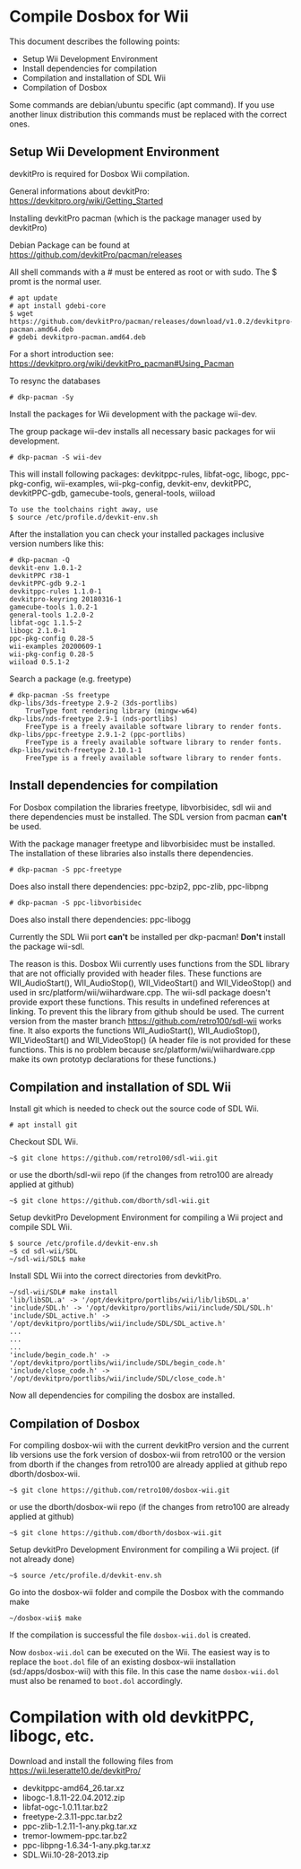 # Compile Dosbox for Wii

This document describes the following points:

- Setup Wii Development Environment
- Install dependencies for compilation
- Compilation and installation of SDL Wii
- Compilation of Dosbox

Some commands are debian/ubuntu specific (apt command). If you use another linux distribution this commands must be replaced with the correct ones.

## Setup Wii Development Environment

devkitPro is required for Dosbox Wii compilation.

General informations about devkitPro:
https://devkitpro.org/wiki/Getting_Started

Installing devkitPro pacman (which is the package manager used by devkitPro)

Debian Package can be found at https://github.com/devkitPro/pacman/releases

All shell commands with a # must be entered as root or with sudo. The $ promt is the normal user.

```
# apt update
# apt install gdebi-core
$ wget https://github.com/devkitPro/pacman/releases/download/v1.0.2/devkitpro-pacman.amd64.deb
# gdebi devkitpro-pacman.amd64.deb
```

For a short introduction see: https://devkitpro.org/wiki/devkitPro_pacman#Using_Pacman

To resync the databases

```
# dkp-pacman -Sy
```

Install the packages for Wii development with the package wii-dev.

The group package wii-dev installs all necessary basic packages for wii development.

```
# dkp-pacman -S wii-dev
```

This will install following packages: devkitppc-rules, libfat-ogc, libogc, ppc-pkg-config, wii-examples, wii-pkg-config, devkit-env, devkitPPC, devkitPPC-gdb, gamecube-tools, general-tools, wiiload

```
To use the toolchains right away, use
$ source /etc/profile.d/devkit-env.sh
```

After the installation you can check your installed packages inclusive version numbers like this:

```
# dkp-pacman -Q
devkit-env 1.0.1-2
devkitPPC r38-1
devkitPPC-gdb 9.2-1
devkitppc-rules 1.1.0-1
devkitpro-keyring 20180316-1
gamecube-tools 1.0.2-1
general-tools 1.2.0-2
libfat-ogc 1.1.5-2
libogc 2.1.0-1
ppc-pkg-config 0.28-5
wii-examples 20200609-1
wii-pkg-config 0.28-5
wiiload 0.5.1-2
```

Search a package (e.g. freetype)

```
# dkp-pacman -Ss freetype
dkp-libs/3ds-freetype 2.9-2 (3ds-portlibs)
    TrueType font rendering library (mingw-w64)
dkp-libs/nds-freetype 2.9-1 (nds-portlibs)
    FreeType is a freely available software library to render fonts.
dkp-libs/ppc-freetype 2.9.1-2 (ppc-portlibs)
    FreeType is a freely available software library to render fonts.
dkp-libs/switch-freetype 2.10.1-1
    FreeType is a freely available software library to render fonts.
```

## Install dependencies for compilation

For Dosbox compilation the libraries freetype, libvorbisidec, sdl wii and there dependencies must be installed. The SDL version from pacman **can't** be used.

With the package manager freetype and libvorbisidec must be installed. The installation of these libraries also installs there dependencies.

```
# dkp-pacman -S ppc-freetype
```

Does also install there dependencies: ppc-bzip2, ppc-zlib, ppc-libpng

```
# dkp-pacman -S ppc-libvorbisidec
```

Does also install there dependencies: ppc-libogg

Currently the SDL Wii port **can't** be installed per dkp-pacman! **Don't** install the package wii-sdl.

The reason is this. Dosbox Wii currently uses functions from the SDL library that are not officially provided with header files. These functions are WII_AudioStart(), WII_AudioStop(), WII_VideoStart() and WII_VideoStop() and used in src/platform/wii/wiihardware.cpp. The wii-sdl package doesn't provide export these functions. This results in undefined references at linking. To prevent this the library from github should be used. The current version from the master branch https://github.com/retro100/sdl-wii works fine. It also exports the functions WII_AudioStart(), WII_AudioStop(), WII_VideoStart() and WII_VideoStop() (A header file is not provided for these functions. This is no problem because src/platform/wii/wiihardware.cpp make its own prototyp declarations for these functions.)

## Compilation and installation of SDL Wii

Install git which is needed to check out the source code of SDL Wii.

```
# apt install git
```

Checkout SDL Wii.

```
~$ git clone https://github.com/retro100/sdl-wii.git
```

or use the dborth/sdl-wii repo (if the changes from retro100 are already applied at github)

```
~$ git clone https://github.com/dborth/sdl-wii.git
```

Setup devkitPro Development Environment for compiling a Wii project and compile SDL Wii.

```
$ source /etc/profile.d/devkit-env.sh
~$ cd sdl-wii/SDL
~/sdl-wii/SDL$ make
```

Install SDL Wii into the correct directories from devkitPro.

```
~/sdl-wii/SDL# make install
'lib/libSDL.a' -> '/opt/devkitpro/portlibs/wii/lib/libSDL.a'
'include/SDL.h' -> '/opt/devkitpro/portlibs/wii/include/SDL/SDL.h'
'include/SDL_active.h' -> '/opt/devkitpro/portlibs/wii/include/SDL/SDL_active.h'
...
...
...
'include/begin_code.h' -> '/opt/devkitpro/portlibs/wii/include/SDL/begin_code.h'
'include/close_code.h' -> '/opt/devkitpro/portlibs/wii/include/SDL/close_code.h'
```

Now all dependencies for compiling the dosbox are installed.

## Compilation of Dosbox

For compiling dosbox-wii with the current devkitPro version and the current lib versions use the fork version of dosbox-wii from retro100 or the version from dborth if the changes from retro100 are already applied at github repo dborth/dosbox-wii.

```
~$ git clone https://github.com/retro100/dosbox-wii.git
```

or use the dborth/dosbox-wii repo (if the changes from retro100 are already applied at github)

```
~$ git clone https://github.com/dborth/dosbox-wii.git
```

Setup devkitPro Development Environment for compiling a Wii project. (if not already done)

```
~$ source /etc/profile.d/devkit-env.sh
```

Go into the dosbox-wii folder and compile the Dosbox with the commando make

```
~/dosbox-wii$ make
```

If the compilation is successful the file `dosbox-wii.dol` is created.

Now `dosbox-wii.dol` can be executed on the Wii. The easiest way is to replace the `boot.dol` file of an existing dosbox-wii installation (sd:/apps/dosbox-wii) with this file. In this case the name `dosbox-wii.dol` must also be renamed to `boot.dol` accordingly.


# Compilation with old devkitPPC, libogc, etc.

Download and install the following files from https://wii.leseratte10.de/devkitPro/

* devkitppc-amd64_26.tar.xz
* libogc-1.8.11-22.04.2012.zip
* libfat-ogc-1.0.11.tar.bz2
* freetype-2.3.11-ppc.tar.bz2
* ppc-zlib-1.2.11-1-any.pkg.tar.xz
* tremor-lowmem-ppc.tar.bz2
* ppc-libpng-1.6.34-1-any.pkg.tar.xz
* SDL.Wii.10-28-2013.zip

